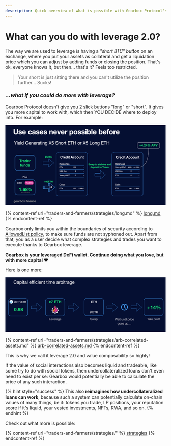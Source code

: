 ```yaml
---
description: Quick overview of what is possible with Gearbox Protocol's Credit Accounts.
---
```


# What can you do with leverage 2.0?

The way we are used to leverage is having a _"short BTC" button_ on an exchange, where you put your assets as collateral and get a liquidation price which you can adjust by adding funds or closing the position. That's ok, everyone knows it, but then... that's it? Feels too restricted.

> Your short is just sitting there and you can't utilize the position further... Sucks!

### _**...what if you could do more with leverage?**_

Gearbox Protocol doesn't give you 2 slick buttons "long" or "short". It gives you more capital to work with, which then YOU DECIDE where to deploy into. For example:

![You basically get a short which then makes you money yield farming, and the yield farming LP tokens you can potentially utilize for something else. The lego building blocks can all happen within Credit Accounts!](<.gitbook/assets/Screenshot 2021-10-19 at 00.41.47 (1).png>)

{% content-ref url="traders-and-farmers/strategies/long.md" %}
[long.md](traders-and-farmers/strategies/long.md)
{% endcontent-ref %}

Gearbox only limits you within the boundaries of security according to [AllowedList policy](overview/credit-account/#allowed-list-policy), to make sure funds are not syphoned out. Apart from that, you as a user decide what complex strategies and trades you want to execute thanks to Gearbox leverage.&#x20;

**Gearbox is your leveraged DeFi wallet. Continue doing what you love, but with more capital ❤**

Here is one more:

![Flash loans make it possible to arbitrage a peg within one block. Gearbox allows you to do so even if it takes more time. However, with stablecoins it's generally easier as there are other avenues to borrow from. But not for all pegged assets!](<.gitbook/assets/Screenshot 2021-10-19 at 00.42.00.png>)

{% content-ref url="traders-and-farmers/strategies/arb-correlated-assets.md" %}
[arb-correlated-assets.md](traders-and-farmers/strategies/arb-correlated-assets.md)
{% endcontent-ref %}

This is why we call it leverage 2.0 and value composability so highly!&#x20;

If the value of social interactions also becomes liquid and tradeable, like some try to do with social tokens, then undercollateralized loans don't even need to exist per se: Gearbox would potentially be able to calculate the price of any such interaction.&#x20;

{% hint style="success" %}
This also **reimagines how undercollateralized loans can work**, because such a system can potentially calculate on-chain values of many things, be it: tokens you trade, LP positions, your reputation score if it's liquid, your vested investments, NFTs, RWA, and so on.
{% endhint %}

Check out what more is possible:

{% content-ref url="traders-and-farmers/strategies/" %}
[strategies](traders-and-farmers/strategies/)
{% endcontent-ref %}
